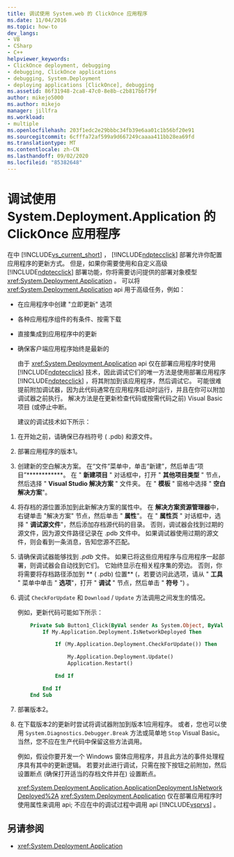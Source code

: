```yaml
---
title: 调试使用 System.web 的 ClickOnce 应用程序
ms.date: 11/04/2016
ms.topic: how-to
dev_langs:
- VB
- CSharp
- C++
helpviewer_keywords:
- ClickOnce deployment, debugging
- debugging, ClickOnce applications
- debugging, System.Deployment
- deploying applications [ClickOnce], debugging
ms.assetid: 86f31948-2ca8-47c0-8e8b-c2b817bbf79f
author: mikejo5000
ms.author: mikejo
manager: jillfra
ms.workload:
- multiple
ms.openlocfilehash: 203f1edc2e29bbbc34fb39e6aa01c1b56bf20e91
ms.sourcegitcommit: 6cfffa72af599a9d667249caaaa411bb28ea69fd
ms.translationtype: MT
ms.contentlocale: zh-CN
ms.lasthandoff: 09/02/2020
ms.locfileid: "85382648"
---
```

# <a name="debug-clickonce-applications-that-use-systemdeploymentapplication"></a>调试使用 System.Deployment.Application 的 ClickOnce 应用程序
在中 [!INCLUDE[vs_current_short](../code-quality/includes/vs_current_short_md.md)] ， [!INCLUDE[ndptecclick](../deployment/includes/ndptecclick_md.md)] 部署允许你配置应用程序的更新方式。 但是，如果你需要使用和自定义高级 [!INCLUDE[ndptecclick](../deployment/includes/ndptecclick_md.md)] 部署功能，你将需要访问提供的部署对象模型 <xref:System.Deployment.Application> 。 可以将 <xref:System.Deployment.Application> api 用于高级任务，例如：

- 在应用程序中创建 "立即更新" 选项

- 各种应用程序组件的有条件、按需下载

- 直接集成到应用程序中的更新

- 确保客户端应用程序始终是最新的

  由于 <xref:System.Deployment.Application> api 仅在部署应用程序时使用 [!INCLUDE[ndptecclick](../deployment/includes/ndptecclick_md.md)] 技术，因此调试它们的唯一方法是使用部署应用程序 [!INCLUDE[ndptecclick](../deployment/includes/ndptecclick_md.md)] ，将其附加到该应用程序，然后调试它。 可能很难提前附加调试器，因为此代码通常在应用程序启动时运行，并且在你可以附加调试器之前执行。 解决方法是在更新检查代码或按需代码之前) Visual Basic 项目 (或停止中断。

  建议的调试技术如下所示：

1. 在开始之前，请确保已存档符号 ( .pdb) 和源文件。

2. 部署应用程序的版本1。

3. 创建新的空白解决方案。 在“文件”菜单中，单击“新建”，然后单击“项目”************。 在 " **新建项目** " 对话框中，打开 " **其他项目类型** " 节点，然后选择 " **Visual Studio 解决方案** " 文件夹。 在 " **模板** " 窗格中选择 " **空白解决方案**"。

4. 将存档的源位置添加到此新解决方案的属性中。 在 **解决方案资源管理器**中，右键单击 "解决方案" 节点，然后单击 " **属性**"。 在 " **属性页** " 对话框中，选择 " **调试源文件**"，然后添加存档源代码的目录。 否则，调试器会找到过期的源文件，因为源文件路径记录在 .pdb 文件中。 如果调试器使用过期的源文件，则会看到一条消息，告知您源不匹配。

5. 请确保调试器能够找到 *.pdb* 文件。 如果已将这些应用程序与应用程序一起部署，则调试器会自动找到它们。 它始终显示在相关程序集的旁边。 否则，你将需要将存档路径添加到 ** ( .pdb) 位置** (，若要访问此选项，请从 " **工具** " 菜单中单击 " **选项**"，打开 " **调试** " 节点，然后单击 " **符号** ") 。

6. 调试 `CheckForUpdate` 和 `Download` / `Update` 方法调用之间发生的情况。

    例如，更新代码可能如下所示：

   ```vb
       Private Sub Button1_Click(ByVal sender As System.Object, ByVal e As System.EventArgs) Handles Button1.Click
           If My.Application.Deployment.IsNetworkDeployed Then

               If (My.Application.Deployment.CheckForUpdate()) Then

                   My.Application.Deployment.Update()
                   Application.Restart()

               End If

           End If
       End Sub
   ```

7. 部署版本2。

8. 在下载版本2的更新时尝试将调试器附加到版本1应用程序。 或者，您也可以使用 `System.Diagnostics.Debugger.Break` 方法或简单地 `Stop` Visual Basic。 当然，您不应在生产代码中保留这些方法调用。

    例如，假设你要开发一个 Windows 窗体应用程序，并且此方法的事件处理程序具有其中的更新逻辑。 若要对此进行调试，只需在按下按钮之前附加，然后设置断点 (确保打开适当的存档文件并在) 设置断点。

   <xref:System.Deployment.Application.ApplicationDeployment.IsNetworkDeployed%2A> <xref:System.Deployment.Application> 仅在部署应用程序时使用属性来调用 api; 不应在中的调试过程中调用 api [!INCLUDE[vsprvs](../code-quality/includes/vsprvs_md.md)] 。

## <a name="see-also"></a>另请参阅
- <xref:System.Deployment.Application>